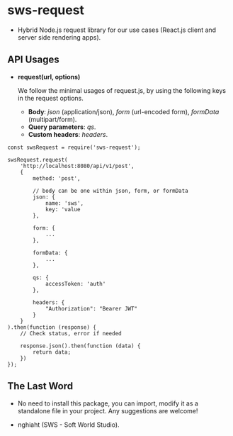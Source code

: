 # sws-request

* Hybrid Node.js request library for our use cases (React.js client and server side rendering apps).

## API Usages

* **request(url, options)**

  We follow the minimal usages of request.js, by using the following keys in the request options.
  * **Body**: *json* (application/json), *form* (url-encoded form), *formData* (multipart/form).
  * **Query parameters**: *qs*.
  * **Custom headers**: *headers*.




```
const swsRequest = require('sws-request');

swsRequest.request(
    'http://localhost:8080/api/v1/post',
    {
        method: 'post',

        // body can be one within json, form, or formData
        json: {
            name: 'sws',
            key: 'value
        },
        
        form: {
            ...
        },

        formData: {
            ...
        },

        qs: {
            accessToken: 'auth'
        },

        headers: {
            "Authorization": "Bearer JWT"
        }
    }
).then(function (response) {
    // Check status, error if needed

    response.json().then(function (data) {
        return data;
    })
});

```

## The Last Word

* No need to install this package, you can import, modify it as a standalone file in your project. Any suggestions are welcome! 

* nghiaht (SWS - Soft World Studio).